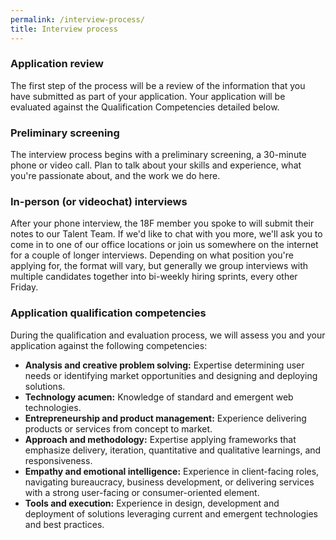 ```yaml
---
permalink: /interview-process/
title: Interview process
---
```


### Application review

The first step of the process will be a review of the information that you have submitted as part of your application. Your application will be evaluated against the Qualification Competencies detailed below.

### Preliminary screening

The interview process begins with a preliminary screening, a 30-minute phone or video call. Plan to talk about your skills and experience, what you're passionate about, and the work we do here.

### In-person (or videochat) interviews

After your phone interview, the 18F member you spoke to will submit their notes to our Talent Team. If we'd like to chat with you more, we'll ask you to come in to one of our office locations or join us somewhere on the internet for a couple of longer interviews. Depending on what position you're applying for, the format will vary, but generally we group interviews with multiple candidates together into bi-weekly hiring sprints, every other Friday. 

### Application qualification competencies
During the qualification and evaluation process, we will assess you and your application against the following competencies:

- **Analysis and creative problem solving:** Expertise determining user
needs or identifying market opportunities and designing and
deploying solutions.
- **Technology acumen:** Knowledge of standard and emergent web
technologies.
- **Entrepreneurship and product management:** Experience delivering
products or services from concept to market.
- **Approach and methodology:** Expertise applying frameworks that
emphasize delivery, iteration, quantitative and qualitative learnings,
and responsiveness.
- **Empathy and emotional intelligence:** Experience in client-facing
roles, navigating bureaucracy, business development, or delivering
services with a strong user-facing or consumer-oriented element.
- **Tools and execution:** Experience in design, development and
deployment of solutions leveraging current and emergent
technologies and best practices.

